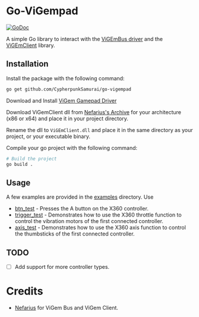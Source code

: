 # Go-ViGempad

<p>
    <a href="https://pkg.go.dev/github.com/CypherpunkSamurai/go-vigempad?tab=doc"><img src="https://godoc.org/github.com/CypherpunkSamurai/go-vigempad?status.svg" alt="GoDoc"></a>
</p>

A simple Go library to interact with the [ViGEmBus driver](https://vigembusdriver.com) and the [ViGEmClient](https://github.com/nefarius/ViGEmClient) library.

## Installation

Install the package with the following command:

```bash
go get github.com/CypherpunkSamurai/go-vigempad
```

Download and Install [ViGem Gamepad Driver](https://github.com/nefarius/ViGEmBus/releases)

Download ViGemClient dll from [Nefarius's Archive](https://buildbot.nefarius.at/builds/ViGEmClient/master/1.21.222.0/bin/release/) for your architecture (x86 or x64) and place it in your project directory.

Rename the dll to `ViGEmClient.dll` and place it in the same directory as your project, or your executable binary.

Compile your go project with the following command:

```bash
# Build the project
go build .
```

## Usage

A few examples are provided in the [examples](examples) directory. Use 

- [btn_test](examples/btn_test/main.go) - Presses the A button on the X360 controller.
- [trigger_test](examples/trigger_test/main.go) - Demonstrates how to use the X360 throttle function to control the vibration motors of the first connected controller.
- [axis_test](examples/axis_test/main.go) - Demonstrates how to use the X360 axis function to control the thumbsticks of the first connected controller.

## TODO

- [ ] Add support for more controller types.

# Credits

- [Nefarius](https://docs.nefarius.at/projects/ViGEm/) for ViGem Bus and ViGem Client.
